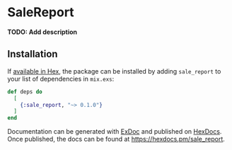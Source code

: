 # SaleReport

**TODO: Add description**

## Installation

If [available in Hex](https://hex.pm/docs/publish), the package can be installed
by adding `sale_report` to your list of dependencies in `mix.exs`:

```elixir
def deps do
  [
    {:sale_report, "~> 0.1.0"}
  ]
end
```

Documentation can be generated with [ExDoc](https://github.com/elixir-lang/ex_doc)
and published on [HexDocs](https://hexdocs.pm). Once published, the docs can
be found at <https://hexdocs.pm/sale_report>.

